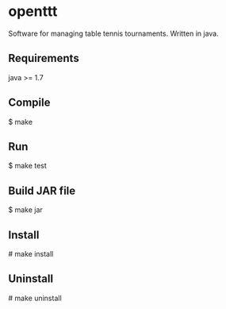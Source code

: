 openttt
=======
Software for managing table tennis tournaments. Written in java.

Requirements
------------
java >= 1.7

Compile
-------
$ make

Run
---
$ make test

Build JAR file
--------------
$ make jar

Install
-------
\# make install

Uninstall
---------
\# make uninstall
